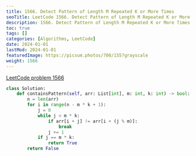 ```yaml
---
title: 1566. Detect Pattern of Length M Repeated K or More Times
seoTitle: LeetCode 1566. Detect Pattern of Length M Repeated K or More Times | Python solution and explanation
description: 1566. Detect Pattern of Length M Repeated K or More Times
toc: true
tags: []
categories: [Algorithms, LeetCode]
date: 2024-01-01
lastMod: 2024-01-01
featuredImage: https://picsum.photos/700/155?grayscale
weight: 1566
---
```


[LeetCode problem 1566](https://leetcode.com/problems/detect-pattern-of-length-m-repeated-k-or-more-times/)

```python
class Solution:
    def containsPattern(self, arr: List[int], m: int, k: int) -> bool:
        n = len(arr)
        for i in range(n - m * k + 1):
            j = 0
            while j < m * k:
                if arr[i + j] != arr[i + (j % m)]:
                    break
                j += 1
            if j == m * k:
                return True
        return False

```
